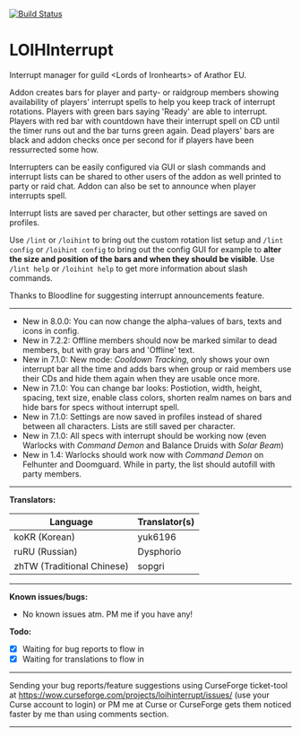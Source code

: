 [![Build Status](https://travis-ci.com/ahakola/LOIHInterrupt.svg?branch=master)](https://travis-ci.com/ahakola/LOIHInterrupt)

# LOIHInterrupt

Interrupt manager for guild &lt;Lords of Ironhearts&gt; of Arathor EU.

Addon creates bars for player and party- or raidgroup members showing availability of players' interrupt spells to help you keep track of interrupt rotations. Players with green bars saying 'Ready' are able to interrupt. Players with red bar with countdown have their interrupt spell on CD until the timer runs out and the bar turns green again. Dead players' bars are black and addon checks once per second for if players have been ressurrected some how.

Interrupters can be easily configured via GUI or slash commands and interrupt lists can be shared to other users of the addon as well printed to party or raid chat. Addon can also be set to announce when player interrupts spell.

Interrupt lists are saved per character, but other settings are saved on profiles.

Use `/lint` or `/loihint` to bring out the custom rotation list setup and `/lint config` or `/loihint config` to bring out the config GUI for example to **alter the size and position of the bars and when they should be visible**. Use `/lint help` or `/loihint help` to get more information about slash commands.

Thanks to Bloodline for suggesting interrupt announcements feature.

---

* New in 8.0.0: You can now change the alpha-values of bars, texts and icons in config.
* New in 7.2.2: Offline members should now be marked similar to dead members, but with gray bars and 'Offline' text.
* New in 7.1.0: New mode: *Cooldown Tracking*, only shows your own interrupt bar all the time and adds bars when group or raid members use their CDs and hide them again when they are usable once more.
* New in 7.1.0: You can change bar looks: Postiotion, width, height, spacing, text size, enable class colors, shorten realm names on bars and hide bars for specs without interrupt spell.
* New in 7.1.0: Settings are now saved in profiles instead of shared between all characters. Lists are still saved per character.
* New in 7.1.0: All specs with interrupt should be working now (even Warlocks with *Command Demon* and Balance Druids with *Solar Beam*)
* New in 1.4: Warlocks should work now with *Command Demon* on Felhunter and Doomguard. While in party, the list should autofill with party members.

---

**Translators:**

Language | Translator(s)
-------- | -------------
koKR (Korean) | yuk6196
ruRU (Russian) | Dysphorio
zhTW (Traditional Chinese) | sopgri

---

**Known issues/bugs:**

* No known issues atm. PM me if you have any!

**Todo:**

- [x] Waiting for bug reports to flow in
- [x] Waiting for translations to flow in

---

Sending your bug reports/feature suggestions using CurseForge ticket-tool at https://wow.curseforge.com/projects/loihinterrupt/issues/ (use your Curse account to login) or PM me at Curse or CurseForge gets them noticed faster by me than using comments section.

---